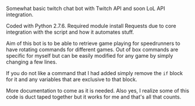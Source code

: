 Somewhat basic twitch chat bot with Twitch API and soon LoL API integration.

Coded with Python 2.7.6.  Required module install Requests due to core integration with the script and how it automates stuff.

Aim of this bot is to be able to retrieve game playing for speedrunners to have rotating commands for different games.  Out of box commands are specific for myself but can be easily modified for any game by simply changing a few lines.

If you do not like a command that I had added simply remove the `if` block for it and any variables that are exclusive to that block.

More documentation to come as it is needed.  Also yes, I realize some of this code is duct taped together but it works for me and that's all that counts.
